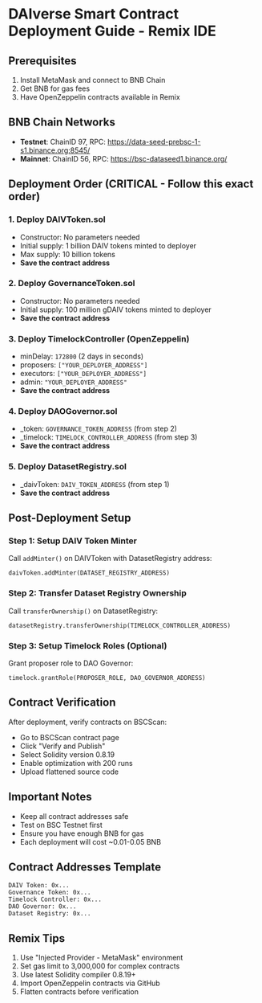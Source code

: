 # DAIverse Smart Contract Deployment Guide - Remix IDE

## Prerequisites
1. Install MetaMask and connect to BNB Chain
2. Get BNB for gas fees
3. Have OpenZeppelin contracts available in Remix

## BNB Chain Networks
- **Testnet**: ChainID 97, RPC: https://data-seed-prebsc-1-s1.binance.org:8545/
- **Mainnet**: ChainID 56, RPC: https://bsc-dataseed1.binance.org/

## Deployment Order (CRITICAL - Follow this exact order)

### 1. Deploy DAIVToken.sol
- Constructor: No parameters needed
- Initial supply: 1 billion DAIV tokens minted to deployer
- Max supply: 10 billion tokens
- **Save the contract address**

### 2. Deploy GovernanceToken.sol  
- Constructor: No parameters needed
- Initial supply: 100 million gDAIV tokens minted to deployer
- **Save the contract address**

### 3. Deploy TimelockController (OpenZeppelin)
- minDelay: `172800` (2 days in seconds)
- proposers: `["YOUR_DEPLOYER_ADDRESS"]`
- executors: `["YOUR_DEPLOYER_ADDRESS"]`
- admin: `"YOUR_DEPLOYER_ADDRESS"`
- **Save the contract address**

### 4. Deploy DAOGovernor.sol
- _token: `GOVERNANCE_TOKEN_ADDRESS` (from step 2)
- _timelock: `TIMELOCK_CONTROLLER_ADDRESS` (from step 3)
- **Save the contract address**

### 5. Deploy DatasetRegistry.sol
- _daivToken: `DAIV_TOKEN_ADDRESS` (from step 1)
- **Save the contract address**

## Post-Deployment Setup

### Step 1: Setup DAIV Token Minter
Call `addMinter()` on DAIVToken with DatasetRegistry address:
```solidity
daivToken.addMinter(DATASET_REGISTRY_ADDRESS)
```

### Step 2: Transfer Dataset Registry Ownership
Call `transferOwnership()` on DatasetRegistry:
```solidity
datasetRegistry.transferOwnership(TIMELOCK_CONTROLLER_ADDRESS)
```

### Step 3: Setup Timelock Roles (Optional)
Grant proposer role to DAO Governor:
```solidity
timelock.grantRole(PROPOSER_ROLE, DAO_GOVERNOR_ADDRESS)
```

## Contract Verification
After deployment, verify contracts on BSCScan:
- Go to BSCScan contract page
- Click "Verify and Publish"
- Select Solidity version 0.8.19
- Enable optimization with 200 runs
- Upload flattened source code

## Important Notes
- Keep all contract addresses safe
- Test on BSC Testnet first
- Ensure you have enough BNB for gas
- Each deployment will cost ~0.01-0.05 BNB

## Contract Addresses Template
```
DAIV Token: 0x...
Governance Token: 0x...
Timelock Controller: 0x...
DAO Governor: 0x...
Dataset Registry: 0x...
```

## Remix Tips
1. Use "Injected Provider - MetaMask" environment
2. Set gas limit to 3,000,000 for complex contracts
3. Use latest Solidity compiler 0.8.19+
4. Import OpenZeppelin contracts via GitHub
5. Flatten contracts before verification